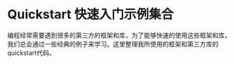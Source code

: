 # Quickstart 快速入门示例集合

编程经常需要遇到很多的第三方的框架和库，为了能够快速的使用这些框架和库，我们总会通过一些经典的例子来学习。这里整理我所使用的框架和第三方库的quickstart代码。

